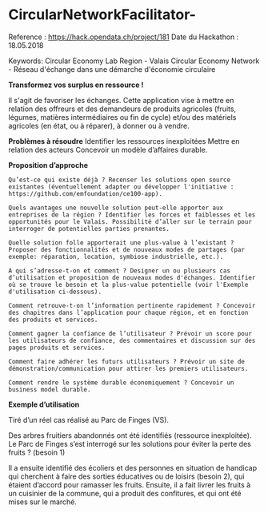 # CircularNetworkFacilitator-
Reference : https://hack.opendata.ch/project/181
Date du Hackathon : 18.05.2018

Keywords: Circular Economy Lab Region - Valais Circular Economy Network - Réseau d'échange dans une démarche d'économie circulaire 


<b>Transformez vos surplus en ressource ! </b>

Il s'agit de favoriser les échanges. Cette application vise à mettre en relation des offreurs et des demandeurs de produits agricoles (fruits, légumes, matières intermédiaires ou fin de cycle) et/ou des matériels agricoles (en état, ou à réparer), à donner ou à vendre.

<b>Problèmes à résoudre</b> 
    Identifier les ressources inexploitées
    Mettre en relation des acteurs
    Concevoir un modèle d’affaires durable.

<b>Proposition d’approche</b>

    Qu’est-ce qui existe déjà ? Recenser les solutions open source existantes (éventuellement adapter ou développer l'initiative : https://github.com/emfoundation/ce100-app).

    Quels avantages une nouvelle solution peut-elle apporter aux entreprises de la région ? Identifier les forces et faiblesses et les opportunités pour le Valais. Possibilité d’aller sur le terrain pour interroger de potentielles parties prenantes.

    Quelle solution folle apporterait une plus-value à l’existant ?
    Proposer des fonctionnalités et de nouveaux modes de partages (par exemple: réparation, location, symbiose industrielle, etc.).

    A qui s’adresse-t-on et comment ? Designer un ou plusieurs cas d’utilisation et proposition de nouveaux modes d'échanges. Identifier où se trouve le besoin et la plus-value potentielle (voir l'Exemple d'utilisation ci-dessous).

    Comment retrouve-t-on l’information pertinente rapidement ? Concevoir des chapitres dans l’application pour chaque région, et en fonction des produits et services.

    Comment gagner la confiance de l’utilisateur ? Prévoir un score pour les utilisateurs de confiance, des commentaires et discussion sur des pages produits et services.

    Comment faire adhérer les futurs utilisateurs ? Prévoir un site de démonstration/communication pour attirer les premiers utilisateurs.

    Comment rendre le système durable économiquement ? Concevoir un business model durable.

<b>Exemple d’utilisation</b>

Tiré d’un réel cas réalisé au Parc de Finges (VS).

Des arbres fruitiers abandonnés ont été identifiés (ressource inexploitée). Le Parc de Finges s’est interrogé sur les solutions pour éviter la perte des fruits ? (besoin 1)

Il a ensuite identifié des écoliers et des personnes en situation de handicap qui cherchent à faire des sorties éducatives ou de loisirs (besoin 2), qui étaient d’accord pour ramasser les fruits. Ensuite, il a fait livrer les fruits à un cuisinier de la commune, qui a produit des confitures, et qui ont été mises sur le marché.

